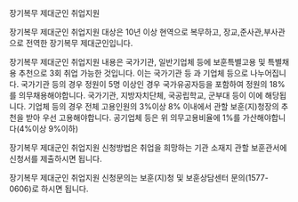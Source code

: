 장기복무 제대군인 취업지원

장기복무 제대군인 취업지원 대상은 10년 이상 현역으로 복무하고, 장교,준사관,부사관으로 전역한 장기복무 제대군인입니다.

장기복무 제대군인 취업지원 내용은 국가기관, 일반기업체 등에 보훈특별고용 및 특별채용 추천으로 3회 취업 가능한 것입니다. 이는  국가기관 등 과 기업체 등으로 나누어집니다.
국가기관 등의 경우 정원이 5명 이상인 경우 국가유공자등을 포함하여 정원의 18%를 의무채용해야합니다. 
국가기관, 지방자치단체, 국공립학교, 군부대 등이 이에 해당됩니다.
기업체 등의 경우 전체 고용인원의 3%이상 8% 이내에서 관할 보훈(지)청장의 추천을 받아 우선 고용해야합니다.
공기업체 등은 위 의무고용비율에 1%를 가산해야합니다(4%이상 9%이하)

장기복무 제대군인 취업지원 신청방법은 취업을 희망하는 기관 소재지 관할 보훈관서에 신청서를 제출하시면 됩니다.

장기복무 제대군인 취업지원 신청문의는 보훈(지)청 및 보훈상담센터 문의(1577-0606)로 하시면 됩니다.